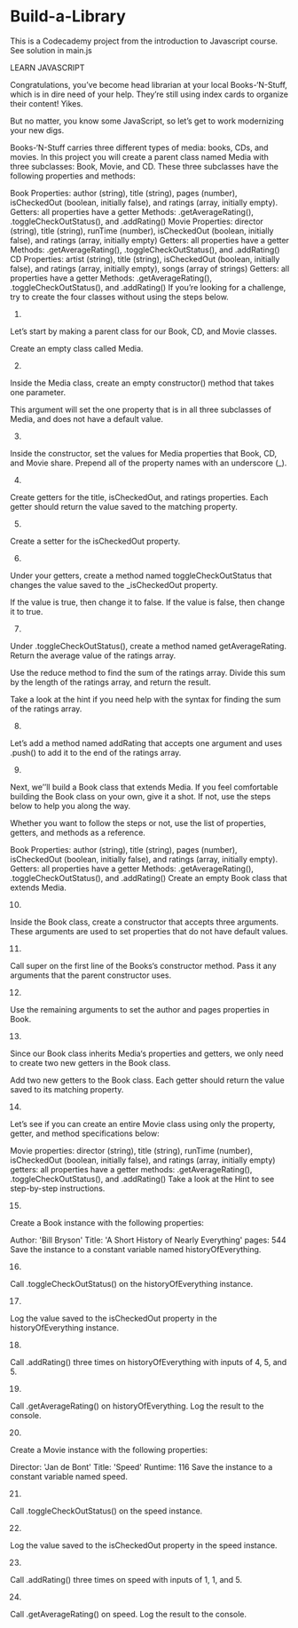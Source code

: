 # Build-a-Library

This is a Codecademy project from the introduction to Javascript course. See solution in main.js

LEARN JAVASCRIPT

Congratulations, you’ve become head librarian at your local Books-‘N-Stuff, which is in dire need of your help. They’re still using index cards to organize their content! Yikes.

But no matter, you know some JavaScript, so let’s get to work modernizing your new digs.

Books-‘N-Stuff carries three different types of media: books, CDs, and movies. In this project you will create a parent class named Media with three subclasses: Book, Movie, and CD. These three subclasses have the following properties and methods:

Book
Properties: author (string), title (string), pages (number), isCheckedOut (boolean, initially false), and ratings (array, initially empty).
Getters: all properties have a getter
Methods: .getAverageRating(), .toggleCheckOutStatus(), and .addRating()
Movie
Properties: director (string), title (string), runTime (number), isCheckedOut (boolean, initially false), and ratings (array, initially empty)
Getters: all properties have a getter
Methods: .getAverageRating(), .toggleCheckOutStatus(), and .addRating()
CD
Properties: artist (string), title (string), isCheckedOut (boolean, initially false), and ratings (array, initially empty), songs (array of strings)
Getters: all properties have a getter
Methods: .getAverageRating(), .toggleCheckOutStatus(), and .addRating()
If you’re looking for a challenge, try to create the four classes without using the steps below.





1.
Let’s start by making a parent class for our Book, CD, and Movie classes.

Create an empty class called Media.


2.
Inside the Media class, create an empty constructor() method that takes one parameter.

This argument will set the one property that is in all three subclasses of Media, and does not have a default value.


3.
Inside the constructor, set the values for Media properties that Book, CD, and Movie share. Prepend all of the property names with an underscore (_).


4.
Create getters for the title, isCheckedOut, and ratings properties. Each getter should return the value saved to the matching property.


5.
Create a setter for the isCheckedOut property.


6.
Under your getters, create a method named toggleCheckOutStatus that changes the value saved to the _isCheckedOut property.

If the value is true, then change it to false. If the value is false, then change it to true.


7.
Under .toggleCheckOutStatus(), create a method named getAverageRating. Return the average value of the ratings array.

Use the reduce method to find the sum of the ratings array. Divide this sum by the length of the ratings array, and return the result.

Take a look at the hint if you need help with the syntax for finding the sum of the ratings array.


8.
Let’s add a method named addRating that accepts one argument and uses .push() to add it to the end of the ratings array.


9.
Next, we’’ll build a Book class that extends Media. If you feel comfortable building the Book class on your own, give it a shot. If not, use the steps below to help you along the way.

Whether you want to follow the steps or not, use the list of properties, getters, and methods as a reference.

Book
Properties: author (string), title (string), pages (number), isCheckedOut (boolean, initially false), and ratings (array, initially empty).
Getters: all properties have a getter
Methods: .getAverageRating(), .toggleCheckOutStatus(), and .addRating()
Create an empty Book class that extends Media.


10.
Inside the Book class, create a constructor that accepts three arguments. These arguments are used to set properties that do not have default values.


11.
Call super on the first line of the Books‘s constructor method. Pass it any arguments that the parent constructor uses.


12.
Use the remaining arguments to set the author and pages properties in Book.


13.
Since our Book class inherits Media‘s properties and getters, we only need to create two new getters in the Book class.

Add two new getters to the Book class. Each getter should return the value saved to its matching property.


14.
Let’s see if you can create an entire Movie class using only the property, getter, and method specifications below:

Movie
properties: director (string), title (string), runTime (number), isCheckedOut (boolean, initially false), and ratings (array, initially empty)
getters: all properties have a getter
methods: .getAverageRating(), .toggleCheckOutStatus(), and .addRating()
Take a look at the Hint to see step-by-step instructions.


15.
Create a Book instance with the following properties:

Author: 'Bill Bryson'
Title: 'A Short History of Nearly Everything'
pages: 544
Save the instance to a constant variable named historyOfEverything.


16.
Call .toggleCheckOutStatus() on the historyOfEverything instance.

17.
Log the value saved to the isCheckedOut property in the historyOfEverything instance.

18.
Call .addRating() three times on historyOfEverything with inputs of 4, 5, and 5.

19.
Call .getAverageRating() on historyOfEverything. Log the result to the console.

20.
Create a Movie instance with the following properties:

Director: 'Jan de Bont'
Title: 'Speed'
Runtime: 116
Save the instance to a constant variable named speed.


21.
Call .toggleCheckOutStatus() on the speed instance.

22.
Log the value saved to the isCheckedOut property in the speed instance.

23.
Call .addRating() three times on speed with inputs of 1, 1, and 5.

24.
Call .getAverageRating() on speed. Log the result to the console.
